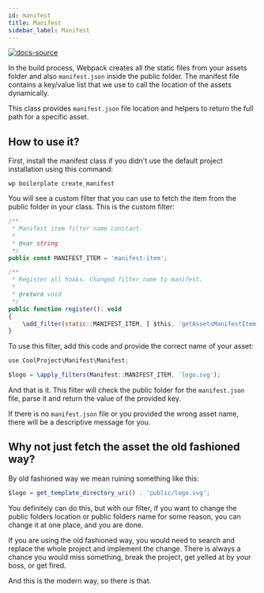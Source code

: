 ```yaml
---
id: manifest
title: Manifest
sidebar_label: Manifest
---
```


[![docs-source](https://img.shields.io/badge/source-eigthshift--libs-blue?style=for-the-badge&logo=php&labelColor=2a2a2a)](https://github.com/infinum/eightshift-libs)

In the build process, Webpack creates all the static files from your assets folder and also `manifest.json` inside the public folder. The manifest file contains a key/value list that we use to call the location of the assets dynamically.

This class provides `manifest.json` file location and helpers to return the full path for a specific asset.

## How to use it?

First, install the manifest class if you didn't use the default project installation using this command:

`wp boilerplate create_manifest`

You will see a custom filter that you can use to fetch the item from the public folder in your class. This is the custom filter:

```js
/**
 * Manifest item filter name constant.
 *
 * @var string
 */
public const MANIFEST_ITEM = 'manifest-item';

/**
 * Register all hooks. Changed filter name to manifest.
 *
 * @return void
 */
public function register(): void
{
	\add_filter(static::MANIFEST_ITEM, [ $this, 'getAssetsManifestItem' ]);
}
```

To use this filter, add this code and provide the correct name of your asset:

```js
use CoolProject\Manifest\Manifest;

$logo = \apply_filters(Manifest::MANIFEST_ITEM, 'logo.svg');
```

And that is it. This filter will check the public folder for the `manifest.json` file, parse it and return the value of the provided key.

If there is no `manifest.json` file or you provided the wrong asset name, there will be a descriptive message for you.

## Why not just fetch the asset the old fashioned way?

By old fashioned way we mean ruining something like this:

```js
$logo = get_template_directory_uri() . 'public/logo.svg';
```

You definitely can do this, but with our filter, if you want to change the public folders location or public folders name for some reason, you can change it at one place, and you are done.

If you are using the old fashioned way, you would need to search and replace the whole project and implement the change. There is always a chance you would miss something, break the project, get yelled at by your boss, or get fired.

And this is the modern way, so there is that.
